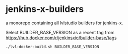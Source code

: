 # jenkins-x-builders

a monorepo containing all lvlstudio builders for jenkins-x.

Select BUILDER_BASE_VERSION as a recent tag from
https://hub.docker.com/r/jenkinsxio/builder-base/tags

```
./lvl-docker-build.sh BUILDER_BASE_VERSION
```
